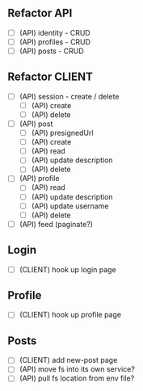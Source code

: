 ## Refactor API
- [ ] (API) identity - CRUD
- [ ] (API) profiles - CRUD
- [ ] (API) posts - CRUD

## Refactor CLIENT
- [ ] (API) session - create / delete
  - [ ] (API) create
  - [ ] (API) delete
- [ ] (API) post
  - [ ] (API) presignedUrl
  - [ ] (API) create
  - [ ] (API) read
  - [ ] (API) update description
  - [ ] (API) delete
- [ ] (API) profile
  - [ ] (API) read
  - [ ] (API) update description
  - [ ] (API) update username
  - [ ] (API) delete
- [ ] (API) feed (paginate?)

## Login
- [ ] (CLIENT) hook up login page

## Profile
- [ ] (CLIENT) hook up profile page

## Posts
- [ ] (CLIENT) add new-post page
- [ ] (API) move fs into its own service?
- [ ] (API) pull fs location from env file?

